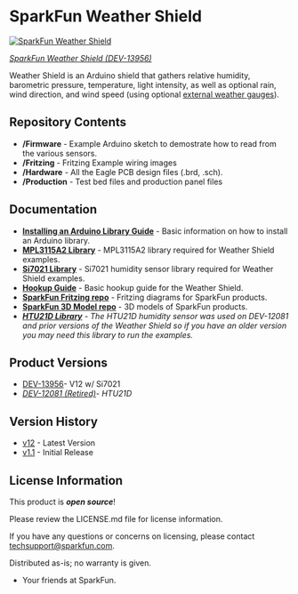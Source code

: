 SparkFun Weather Shield
========================

[![SparkFun Weather Shield](https://cdn.sparkfun.com/assets/learn_tutorials/6/2/6/Arduino_Weather_Shield3.jpg)](https://www.sparkfun.com/products/13956)  

[*SparkFun Weather Shield (DEV-13956)*](https://www.sparkfun.com/products/13956)

Weather Shield is an Arduino shield that gathers relative humidity, barometric pressure, temperature, light intensity, as well as optional rain, wind direction, and wind speed (using optional [external weather gauges](https://www.sparkfun.com/products/8942)).

Repository Contents
------------------

* **/Firmware** - Example Arduino sketch to demostrate how to read from the various sensors.
* **/Fritzing** - Fritzing Example wiring images
* **/Hardware** - All the Eagle PCB design files (.brd, .sch).
* **/Production** - Test bed files and production panel files

Documentation
--------------
* **[Installing an Arduino Library Guide](https://learn.sparkfun.com/tutorials/installing-an-arduino-library)** - Basic information on how to install an Arduino library.
* **[MPL3115A2 Library](https://github.com/sparkfun/SparkFun_MPL3115A2_Breakout_Arduino_Library)** - MPL3115A2 library required for Weather Shield examples. 
* **[Si7021 Library](https://github.com/sparkfun/SparkFun_Si701_Breakout_Arduino_Library)** - Si7021 humidity sensor library required for Weather Shield examples. 
* **[Hookup Guide](https://learn.sparkfun.com/tutorials/arduino-weather-shield-hookup-guide-v12)** - Basic hookup guide for the Weather Shield.
* **[SparkFun Fritzing repo](https://github.com/sparkfun/Fritzing_Parts)** - Fritzing diagrams for SparkFun products.
* **[SparkFun 3D Model repo](https://github.com/sparkfun/3D_Models)** - 3D models of SparkFun products. 
* _**[HTU21D Library](https://github.com/sparkfun/SparkFun_HTU21D_Breakout_Arduino_Library)** - The HTU21D humidity sensor was used on DEV-12081 and prior versions of the Weather Shield so if you have an older version you may need this library to run the examples._

Product Versions
----------------
* [DEV-13956](https://www.sparkfun.com/products/13956)- V12 w/ Si7021
* _[DEV-12081 (Retired)](https://www.sparkfun.com/products/13956)- HTU21D_

Version History
---------------
* [v12](https://github.com/sparkfun/Weather_Shield/releases/tag/v12) - Latest Version
* [v1.1](https://github.com/sparkfun/Weather_Shield/releases/tag/v1.1) - Initial Release

License Information
-------------------

This product is _**open source**_! 

Please review the LICENSE.md file for license information. 

If you have any questions or concerns on licensing, please contact techsupport@sparkfun.com.

Distributed as-is; no warranty is given.

- Your friends at SparkFun.
